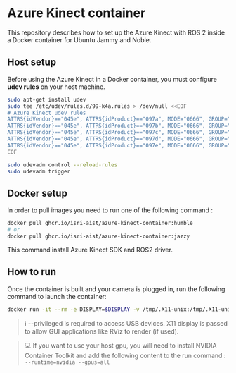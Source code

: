 # Azure Kinect container

This repository describes how to set up the Azure Kinect with ROS 2 inside a Docker container for Ubuntu Jammy and Noble.

## Host setup

Before using the Azure Kinect in a Docker container, you must configure **udev rules** on your host machine.

```bash
sudo apt-get install udev
sudo tee /etc/udev/rules.d/99-k4a.rules > /dev/null <<EOF
# Azure Kinect udev rules
ATTRS{idVendor}=="045e", ATTRS{idProduct}=="097a", MODE="0666", GROUP="plugdev"
ATTRS{idVendor}=="045e", ATTRS{idProduct}=="097b", MODE="0666", GROUP="plugdev"
ATTRS{idVendor}=="045e", ATTRS{idProduct}=="097c", MODE="0666", GROUP="plugdev"
ATTRS{idVendor}=="045e", ATTRS{idProduct}=="097d", MODE="0666", GROUP="plugdev"
ATTRS{idVendor}=="045e", ATTRS{idProduct}=="097e", MODE="0666", GROUP="plugdev"
EOF

sudo udevadm control --reload-rules
sudo udevadm trigger
```
## Docker setup

In order to pull images you need to run one of the following command :

```bash
docker pull ghcr.io/isri-aist/azure-kinect-container:humble 
# or 
docker pull ghcr.io/isri-aist/azure-kinect-container:jazzy 
```
This command install Azure Kinect SDK and ROS2 driver.

## How to run 

Once the container is built and your camera is plugged in, run the following command to launch the container:

```bash
docker run -it --rm -e DISPLAY=$DISPLAY -v /tmp/.X11-unix:/tmp/.X11-unix --network=host --privileged ghcr.io/isri-aist/azure-kinect-container:humble
```

> ℹ️ --privileged is required to access USB devices. X11 display is passed to allow GUI applications like RViz to render (if used). 

> 💻 If you want to use your host gpu, you will need to install NVIDIA Container Toolkit and add the following content to the run command : `--runtime=nvidia --gpus=all`